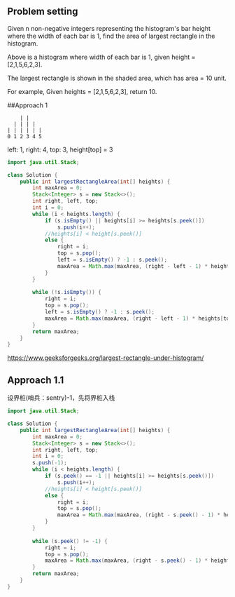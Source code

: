 ## Problem setting
Given n non-negative integers representing the histogram's bar height where the width of each bar is 1, find the area of largest rectangle in the histogram.


Above is a histogram where width of each bar is 1, given height = [2,1,5,6,2,3].


The largest rectangle is shown in the shaded area, which has area = 10 unit.

For example,
Given heights = [2,1,5,6,2,3],
return 10.

##Approach 1

```
    | |
  | | | |
| | | | | |
0 1 2 3 4 5
```
left: 1, right: 4, top: 3, height[top] = 3

```java
import java.util.Stack;

class Solution {
    public int largestRectangleArea(int[] heights) {
        int maxArea = 0;
        Stack<Integer> s = new Stack<>();
        int right, left, top;
        int i = 0;
        while (i < heights.length) {
            if (s.isEmpty() || heights[i] >= heights[s.peek()])
                s.push(i++);
            //heights[i] < height[s.peek()]
            else {
                right = i;
                top = s.pop();
                left = s.isEmpty() ? -1 : s.peek();
                maxArea = Math.max(maxArea, (right - left - 1) * heights[top]);
            }
        }
        
        while (!s.isEmpty()) {
            right = i;
            top = s.pop();
            left = s.isEmpty() ? -1 : s.peek();
            maxArea = Math.max(maxArea, (right - left - 1) * heights[top]);
        }
        return maxArea;
    }
}
```

<https://www.geeksforgeeks.org/largest-rectangle-under-histogram/>

## Approach 1.1

设界桩(哨兵：sentry)-1，先将界桩入栈

```java
import java.util.Stack;

class Solution {
    public int largestRectangleArea(int[] heights) {
        int maxArea = 0;
        Stack<Integer> s = new Stack<>();
        int right, left, top;
        int i = 0;
        s.push(-1);
        while (i < heights.length) {
            if (s.peek() == -1 || heights[i] >= heights[s.peek()])
                s.push(i++);
            //heights[i] < height[s.peek()]
            else {
                right = i;
                top = s.pop();
                maxArea = Math.max(maxArea, (right - s.peek() - 1) * heights[top]);
            }
        }
        
        while (s.peek() != -1) {
            right = i;
            top = s.pop();
            maxArea = Math.max(maxArea, (right - s.peek() - 1) * heights[top]);
        }
        return maxArea;
    }
}
```
